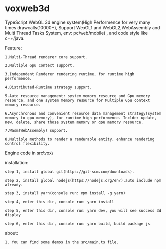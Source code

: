 # voxweb3d
TypeScript WebGL 3d engine system(High Performence for very many times drawcalls(10000+), Support WebGL1 and WebGL2,WebAssembly and Multi Thread Tasks System, env: pc/web/mobile) , and code style like c++/java.

Feature:

    1.Multi-Thread renderer core support.

    2.Multiple Gpu Context support.

    3.Independent Renderer rendering runtime, for runtime high performence.

    4.Distributed-Runtime strategy support.

    5.Auto resource management: system memory resource and Gpu memory resource, and one system memory resource for Multiple Gpu context memory resource.

    6.Asynchronous and convenient resource data management strategy(system memory to gpu memory), for runtime high performence. Inclde: update, new, delete, share those system memory or gpu memory resource.

    7.Wasm(WebAssembly) support.

    8.Multiple methods to render a renderable entity, enhance rendering control flexibility.


Engine code in src\vox\

installation:

    step 1, install global git(https://git-scm.com/downloads).
    
    step 2, install global nodejs(https://nodejs.org/en/),auto include npm already.
    
    step 3, install yarn(console run: npm install -g yarn)
    
    step 4, enter this dir, console run: yarn install
    
    step 5, enter this dir, console run: yarn dev, you will see success 3d display
    
    step 6, enter this dir, console run: yarn build, build package js

about:

    1. You can find some demos in the src/main.ts file.
